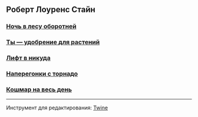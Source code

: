 ## Роберт Лоуренс Стайн
### [Ночь в лесу оборотней](https://hanabishirecca.github.io/gamebooks/05%20Night%20in%20Werewolf%20Woods)
### [Ты — удобрение для растений](https://hanabishirecca.github.io/gamebooks/30%20You're%20Plant%20Food!)
### [Лифт в никуда](https://hanabishirecca.github.io/gamebooks/34%20Elevator%20to%20Nowhere)
### [Наперегонки с торнадо](https://hanabishirecca.github.io/gamebooks/38%20Into%20the%20Twister%20of%20Terror)
### [Кошмар на весь день](https://hanabishirecca.github.io/gamebooks/42%20All-Day%20Nightmare)

---

Инструмент для редактирования: [Twine](https://twinery.org/)
